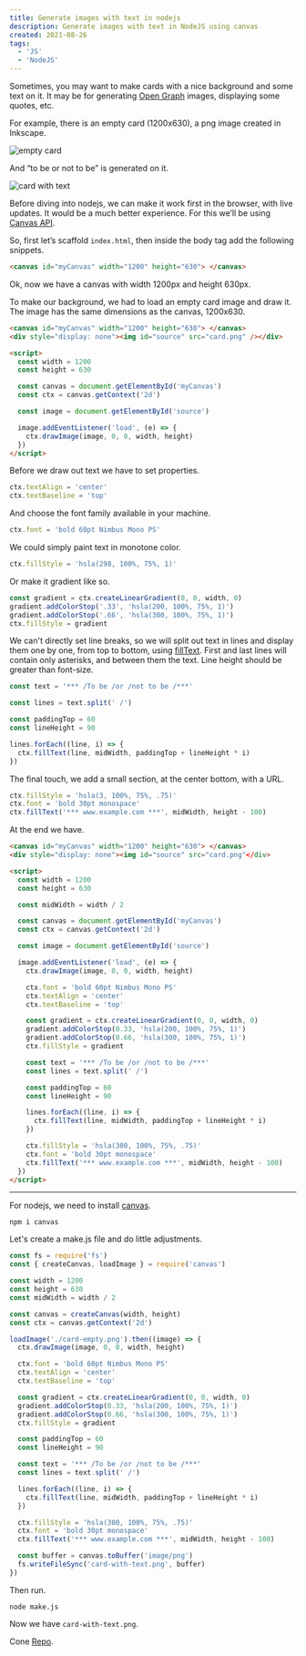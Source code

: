 ```yaml
---
title: Generate images with text in nodejs
description: Generate images with text in NodeJS using canvas
created: 2021-08-26
tags:
  - 'JS'
  - 'NodeJS'
---
```


Sometimes, you may want to make cards with a nice background and some text on it. It may be for generating [Open Graph](https://ogp.me/) images, displaying some quotes, etc.

For example, there is an empty card (1200x630), a png image created in Inkscape.

<img  src="/images/demo-card-empty.png" alt="empty card" />

And “to be or not to be” is generated on it.

<img  src="/images/demo-card-with-text.png" alt="card with text" />

Before diving into nodejs, we can make it work first in the browser, with live updates. It would be a much better experience. For this we’ll be using [Canvas API](https://developer.mozilla.org/en-US/docs/Web/API/Canvas_API).

So, first let’s scaffold `index.html`, then inside the body tag add the following snippets.

```html
<canvas id="myCanvas" width="1200" height="630"> </canvas>
```

Ok, now we have a canvas with width 1200px and height 630px.

To make our background, we had to load an empty card image and draw it. The image has the same dimensions as the canvas, 1200x630.

```html
<canvas id="myCanvas" width="1200" height="630"> </canvas>
<div style="display: none"><img id="source" src="card.png" /></div>

<script>
  const width = 1200
  const height = 630

  const canvas = document.getElementById('myCanvas')
  const ctx = canvas.getContext('2d')

  const image = document.getElementById('source')

  image.addEventListener('load', (e) => {
    ctx.drawImage(image, 0, 0, width, height)
  })
</script>
```

Before we draw out text we have to set properties.

```js
ctx.textAlign = 'center'
ctx.textBaseline = 'top'
```

And choose the font family available in your machine.

```js
ctx.font = 'bold 60pt Nimbus Mono PS'
```

We could simply paint text in monotone color.

```js
ctx.fillStyle = 'hsla(298, 100%, 75%, 1)'
```

Or make it gradient like so.

```js
const gradient = ctx.createLinearGradient(0, 0, width, 0)
gradient.addColorStop('.33', 'hsla(200, 100%, 75%, 1)')
gradient.addColorStop('.66', 'hsla(300, 100%, 75%, 1)')
ctx.fillStyle = gradient
```

We can't directly set line breaks, so we will split out text in lines and display them one by one, from top to bottom, using [fillText](https://developer.mozilla.org/en-US/docs/Web/API/CanvasRenderingContext2D/fillText). First and last lines will contain only asterisks, and between them the text. Line height should be greater than font-size.

```js
const text = '*** /To be /or /not to be /***'

const lines = text.split(' /')

const paddingTop = 60
const lineHeight = 90

lines.forEach((line, i) => {
  ctx.fillText(line, midWidth, paddingTop + lineHeight * i)
})
```

The final touch, we add a small section, at the center bottom, with a URL.

```js
ctx.fillStyle = 'hsla(3, 100%, 75%, .75)'
ctx.font = 'bold 30pt monospace'
ctx.fillText('*** www.example.com ***', midWidth, height - 100)
```

At the end we have.

```html
<canvas id="myCanvas" width="1200" height="630"> </canvas>
<div style="display: none"><img id="source" src="card.png"</div>

<script>
  const width = 1200
  const height = 630

  const midWidth = width / 2

  const canvas = document.getElementById('myCanvas')
  const ctx = canvas.getContext('2d')

  const image = document.getElementById('source')

  image.addEventListener('load', (e) => {
    ctx.drawImage(image, 0, 0, width, height)

    ctx.font = 'bold 60pt Nimbus Mono PS'
    ctx.textAlign = 'center'
    ctx.textBaseline = 'top'

    const gradient = ctx.createLinearGradient(0, 0, width, 0)
    gradient.addColorStop(0.33, 'hsla(200, 100%, 75%, 1)')
    gradient.addColorStop(0.66, 'hsla(300, 100%, 75%, 1)')
    ctx.fillStyle = gradient

    const text = '*** /To be /or /not to be /***'
    const lines = text.split(' /')

    const paddingTop = 60
    const lineHeight = 90

    lines.forEach((line, i) => {
      ctx.fillText(line, midWidth, paddingTop + lineHeight * i)
    })

    ctx.fillStyle = 'hsla(300, 100%, 75%, .75)'
    ctx.font = 'bold 30pt monospace'
    ctx.fillText('*** www.example.com ***', midWidth, height - 100)
  })
</script>
```

---

For nodejs, we need to install [canvas](https://www.npmjs.com/package/canvas).

```shell
npm i canvas
```

Let's create a make.js file and do little adjustments.

```js
const fs = require('fs')
const { createCanvas, loadImage } = require('canvas')

const width = 1200
const height = 630
const midWidth = width / 2

const canvas = createCanvas(width, height)
const ctx = canvas.getContext('2d')

loadImage('./card-empty.png').then((image) => {
  ctx.drawImage(image, 0, 0, width, height)

  ctx.font = 'bold 60pt Nimbus Mono PS'
  ctx.textAlign = 'center'
  ctx.textBaseline = 'top'

  const gradient = ctx.createLinearGradient(0, 0, width, 0)
  gradient.addColorStop(0.33, 'hsla(200, 100%, 75%, 1)')
  gradient.addColorStop(0.66, 'hsla(300, 100%, 75%, 1)')
  ctx.fillStyle = gradient

  const paddingTop = 60
  const lineHeight = 90

  const text = '*** /To be /or /not to be /***'
  const lines = text.split(' /')

  lines.forEach((line, i) => {
    ctx.fillText(line, midWidth, paddingTop + lineHeight * i)
  })

  ctx.fillStyle = 'hsla(300, 100%, 75%, .75)'
  ctx.font = 'bold 30pt monospace'
  ctx.fillText('*** www.example.com ***', midWidth, height - 100)

  const buffer = canvas.toBuffer('image/png')
  fs.writeFileSync('card-with-text.png', buffer)
})
```

Then run.

```shell
node make.js
```

Now we have `card-with-text.png`.

Cone [Repo](https://github.com/diogenesofweb/text-in-image).
